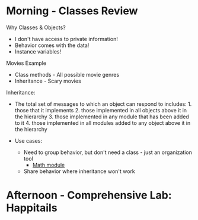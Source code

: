 # Morning - Classes Review

Why Classes & Objects?
- I don't have access to private information!
- Behavior comes with the data!
- Instance variables!

Movies Example
- Class methods - All possible movie genres
- Inheritance - Scary movies

Inheritance:
  *  The total set of messages to which an object can respond to includes:
    1. those that it implements
    2. those implemented in all objects above it in the hierarchy
    3. those implemented in any module that has been added to it
    4. those implemented in all modules added to any object above it in the hierarchy

  * Use cases:
    * Need to group behavior, but don't need a class - just an organization tool
      * [Math module](http://ruby-doc.org/core-2.0.0/Math.html)
    * Share behavior  where inheritance won't work

  # Afternoon - Comprehensive Lab: Happitails